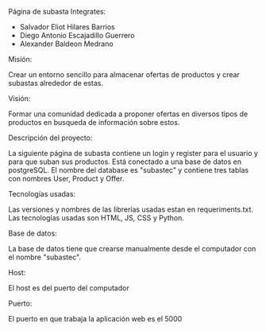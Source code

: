 Página de subasta
Integrates:
- Salvador Eliot Hilares Barrios
- Diego Antonio Escajadillo Guerrero   
- Alexander Baldeon Medrano

Misión:

Crear un entorno sencillo para almacenar ofertas de productos y crear subastas alrededor de estas.

Visión:

Formar una comunidad dedicada a proponer ofertas en diversos tipos de productos en busqueda de información sobre estos.

Descripción del proyecto:

La siguiente página de subasta contiene un login y register para el usuario y para que suban sus productos. Está conectado a una base de datos en postgreSQL. El nombre del database es "subastec" y contiene tres tablas con nombres User, Product y Offer. 

Tecnologías usadas:

Las versiones y nombres de las librerías usadas estan en requeriments.txt. Las tecnologías usadas son HTML, JS, CSS y Python.

Base de datos:

La base de datos tiene que crearse manualmente desde el computador con el nombre "subastec".

Host:

El host es del puerto del computador

Puerto:

El puerto en que trabaja la aplicación web es el 5000